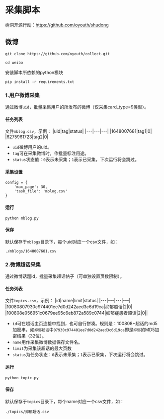# 采集脚本

树洞开源行动：https://github.com/oyouth/shudong

## 微博
```
git clone https://github.com/oyouth/collect.git
```
```
cd weibo
```
安装脚本所依赖的python模块
```
pip install -r requirements.txt
```
### 1.用户微博采集
通过微博`uid`，批量采集用户的所发布的微博（仅采集card_type=9类型）。

#### 任务列表
文件`mblog.csv`，示例：
|uid|tag|status|
|---|---|---|
|1648007681|tag1|0|
|6275961723|tag2|0|

- `uid`微博用户的uid。
- `tag`可在采集微博时，作批量标注用途。
- `status`状态值：`0`表示未采集；`1`表示已采集，下次运行将会跳过。
#### 采集设置
```
config = {
    'max_page': 30,
    'task_file': 'mblog.csv'
}
```
#### 运行
```
python mblog.py
```
#### 保存
默认保存于`mblogs`目录下，每个uid对应一个csv文件，如：
```
./mblogs/1648007681.csv
```

### 2.微博超话采集
通过微博话题id，批量采集超话帖子（可单独设置页数限制）。

#### 任务列表
文件`topics.csv`，示例：
|id|name|limit|status|
|---|---|---|---|
|10080807930c974401ee7d0d242aed3c6d19ca|抑郁超话|2|0|
|100808e056951c0679ee95c6eb872a589c0744|抑郁症患者超话|2|0||

- `id`可在超话主页连接中找到，也可自行拼凑。规则是：100808+超话的md5加密串，如`抑郁超话`中`07930c974401ee7d0d242aed3c6d19ca`即是`抑郁`的MD5加密结果（32位）。
- `name`用作采集微博数据保存文件名。
- `limit`为采集该超话的最大页数
- `status`为任务状态：`0`表示未采集；`1`表示已采集，下次运行将会跳过。

#### 运行
```
python topic.py
```
#### 保存
默认保存于`topics`目录下，每个name对应一个csv文件，如：
```
./topics/抑郁超话.csv
```


